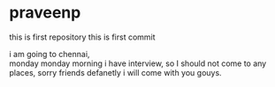 # praveenp
this is first repository
this is first commit
<p> i am going to chennai,<br>
monday monday morning i have interview, so I should not come to any places,
sorry friends defanetly i will come with you gouys.</p>
